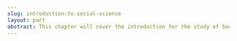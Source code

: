 ```yaml
---
slug: introduction-to-social-science
layout: part
abstract: This chapter will cover the introduction for the study of Social Science
---
```

